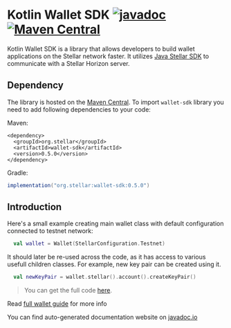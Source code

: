 # Kotlin Wallet SDK [![javadoc](https://javadoc.io/badge2/org.stellar/wallet-sdk/dokka.svg?logo=kotlin)](https://javadoc.io/doc/org.stellar/wallet-sdk) [![Maven Central](https://img.shields.io/maven-central/v/org.stellar/wallet-sdk?color=success&logo=apache-maven)](https://search.maven.org/artifact/org.stellar/wallet-sdk)

Kotlin Wallet SDK is a library that allows developers to build wallet applications on the Stellar network faster. It
utilizes [Java Stellar SDK](https://github.com/stellar/java-stellar-sdk) to communicate with a Stellar Horizon server.

## Dependency

The library is hosted on the [Maven Central](https://search.maven.org/artifact/org.stellar/wallet-sdk).
To import `wallet-sdk` library you need to add following dependencies to your code:

Maven:

```pom
<dependency>
  <groupId>org.stellar</groupId>
  <artifactId>wallet-sdk</artifactId>
  <version>0.5.0</version>
</dependency>
```

Gradle:

```gradle
implementation("org.stellar:wallet-sdk:0.5.0")
```

## Introduction

<!--- INCLUDE .*readme.*
import org.stellar.walletsdk.*

fun main() { 
-->
<!--- SUFFIX .*readme.*
  println(newKeyPair)
}    
-->

Here's a small example creating main wallet class with default configuration connected to testnet network:

```kotlin
  val wallet = Wallet(StellarConfiguration.Testnet)
```

It should later be re-used across the code, as it has access to various usefull children classes. For example, new key pair can be
created using it.

```kotlin
  val newKeyPair = wallet.stellar().account().createKeyPair()
```

> You can get the full code [here](examples/documentation/src/example-readme-01.kt).

Read [full wallet guide](docs/WalletGuide.md) for more info

You can find auto-generated documentation website on [javadoc.io](https://javadoc.io/doc/org.stellar/wallet-sdk) 
